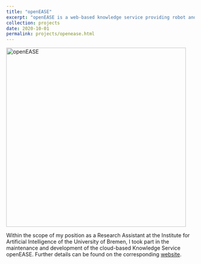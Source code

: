 ```yaml
---
title: "openEASE"
excerpt: "openEASE is a web-based knowledge service providing robot and human activity data <br/><a href=\"/projects/openease.html\"><img src=\"https://data.open-ease.org/static/img/logo_openEASE_neu2018.png\" alt=\"openEASE\" width=\"480\"/></a>"
collection: projects
date: 2020-10-01
permalink: projects/openease.html
---
```


<a href="http://www.open-ease.org/"><img src="https://data.open-ease.org/static/img/logo_openEASE_neu2018.png" alt="openEASE" width="480"/></a>

Within the scope of my position as a Research Assistant at the Institute for Artificial Intelligence of the University of Bremen, I took part in the maintenance and development of the cloud-based Knowledge Service openEASE. Further details can be found on the corresponding [website](http://www.open-ease.org/).
